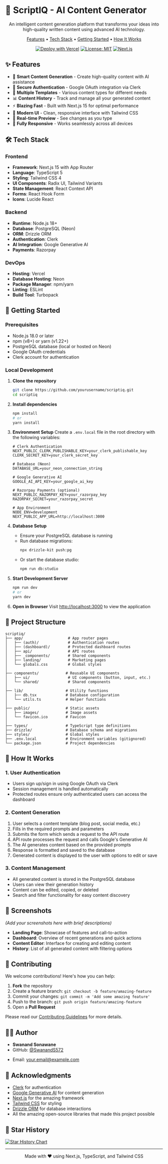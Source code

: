 # 🚀 ScriptIQ - AI Content Generator

<div align="center">
  <p>An intelligent content generation platform that transforms your ideas into high-quality written content using advanced AI technology.</p>
  <p>
    <a href="#-features">Features</a> •
    <a href="#-tech-stack">Tech Stack</a> •
    <a href="#-getting-started">Getting Started</a> •
    <a href="#-how-it-works">How It Works</a>
  </p>
  
  [![Deploy with Vercel](https://vercel.com/button)](https://vercel.com/new/clone?repository-url=YOUR_REPO_URL)
  [![License: MIT](https://img.shields.io/badge/License-MIT-yellow.svg)](https://opensource.org/licenses/MIT)
  [![Next.js](https://img.shields.io/badge/Next.js-000000?style=flat&logo=nextdotjs&logoColor=white)](https://nextjs.org/)
</div>

## ✨ Features

- 🎯 **Smart Content Generation** - Create high-quality content with AI assistance
- 🔐 **Secure Authentication** - Google OAuth integration via Clerk
- 🎨 **Multiple Templates** - Various content types for different needs
- 📊 **Content History** - Track and manage all your generated content
- ⚡ **Blazing Fast** - Built with Next.js 15 for optimal performance
- 🎨 **Modern UI** - Clean, responsive interface with Tailwind CSS
- 🔄 **Real-time Preview** - See changes as you type
- 📱 **Fully Responsive** - Works seamlessly across all devices

## 🛠️ Tech Stack

### Frontend
- **Framework**: Next.js 15 with App Router
- **Language**: TypeScript 5
- **Styling**: Tailwind CSS 4
- **UI Components**: Radix UI, Tailwind Variants
- **State Management**: React Context API
- **Forms**: React Hook Form
- **Icons**: Lucide React

### Backend
- **Runtime**: Node.js 18+
- **Database**: PostgreSQL (Neon)
- **ORM**: Drizzle ORM
- **Authentication**: Clerk
- **AI Integration**: Google Generative AI
- **Payments**: Razorpay

### DevOps
- **Hosting**: Vercel
- **Database Hosting**: Neon
- **Package Manager**: npm/yarn
- **Linting**: ESLint
- **Build Tool**: Turbopack

## 🚀 Getting Started

### Prerequisites

- Node.js 18.0 or later
- npm (v8+) or yarn (v1.22+)
- PostgreSQL database (local or hosted on Neon)
- Google OAuth credentials
- Clerk account for authentication

### Local Development

1. **Clone the repository**
   ```bash
   git clone https://github.com/yourusername/scriptiq.git
   cd scriptiq
   ```

2. **Install dependencies**
   ```bash
   npm install
   # or
   yarn install
   ```

3. **Environment Setup**
   Create a `.env.local` file in the root directory with the following variables:
   ```env
   # Clerk Authentication
   NEXT_PUBLIC_CLERK_PUBLISHABLE_KEY=your_clerk_publishable_key
   CLERK_SECRET_KEY=your_clerk_secret_key
   
   # Database (Neon)
   DATABASE_URL=your_neon_connection_string
   
   # Google Generative AI
   GOOGLE_AI_API_KEY=your_google_ai_key
   
   # Razorpay Payments (optional)
   NEXT_PUBLIC_RAZORPAY_KEY=your_razorpay_key
   RAZORPAY_SECRET=your_razorpay_secret
   
   # App Environment
   NODE_ENV=development
   NEXT_PUBLIC_APP_URL=http://localhost:3000
   ```

4. **Database Setup**
   - Ensure your PostgreSQL database is running
   - Run database migrations:
     ```bash
     npx drizzle-kit push:pg
     ```
   - Or start the database studio:
     ```bash
     npm run db:studio
     ```

5. **Start Development Server**
   ```bash
   npm run dev
   # or
   yarn dev
   ```

6. **Open in Browser**
   Visit [http://localhost:3000](http://localhost:3000) to view the application

## 📂 Project Structure

```
scriptiq/
├── app/                    # App router pages
│   ├── (auth)/             # Authentication routes
│   ├── (dashboard)/        # Protected dashboard routes
│   ├── api/                # API routes
│   ├── _components/        # Shared components
│   ├── landing/            # Marketing pages
│   └── globals.css         # Global styles
│
├── components/            # Reusable UI components
│   ├── ui/                 # UI components (button, input, etc.)
│   └── shared/             # Shared components
│
├── lib/                   # Utility functions
│   ├── db.tsx             # Database configuration
│   └── utils.ts           # Helper functions
│
├── public/                # Static assets
│   ├── images/            # Image assets
│   └── favicon.ico        # Favicon
│
├── types/                 # TypeScript type definitions
├── drizzle/               # Database schema and migrations
├── styles/                # Global styles
├── .env.local             # Environment variables (gitignored)
└── package.json           # Project dependencies
```

## 🔄 How It Works

### 1. User Authentication
- Users sign up/sign in using Google OAuth via Clerk
- Session management is handled automatically
- Protected routes ensure only authenticated users can access the dashboard

### 2. Content Generation
1. User selects a content template (blog post, social media, etc.)
2. Fills in the required prompts and parameters
3. Submits the form which sends a request to the API route
4. API route processes the request and calls Google's Generative AI
5. The AI generates content based on the provided prompts
6. Response is formatted and saved to the database
7. Generated content is displayed to the user with options to edit or save

### 3. Content Management
- All generated content is stored in the PostgreSQL database
- Users can view their generation history
- Content can be edited, copied, or deleted
- Search and filter functionality for easy content discovery

## 📸 Screenshots

*(Add your screenshots here with brief descriptions)*
- **Landing Page**: Showcase of features and call-to-action
- **Dashboard**: Overview of recent generations and quick actions
- **Content Editor**: Interface for creating and editing content
- **History**: List of all generated content with filtering options

## 🤝 Contributing

We welcome contributions! Here's how you can help:

1. **Fork** the repository
2. Create a feature branch: `git checkout -b feature/amazing-feature`
3. Commit your changes: `git commit -m 'Add some amazing feature'`
4. Push to the branch: `git push origin feature/amazing-feature`
5. Open a **Pull Request**

Please read our [Contributing Guidelines](CONTRIBUTING.md) for more details.


## 👨‍💻 Author

- **Swanand Sonawane**
- GitHub: [@SwanandS572](https://github.com/SwanandS572)
<!-- - LinkedIn: [Swanand ](https://linkedin.com/in/swanand-) -->
- Email: your.email@example.com

## 🙏 Acknowledgments

- [Clerk](https://clerk.dev/) for authentication
- [Google Generative AI](https://ai.google.dev/) for content generation
- [Next.js](https://nextjs.org/) for the amazing framework
- [Tailwind CSS](https://tailwindcss.com/) for styling
- [Drizzle ORM](https://orm.drizzle.team/) for database interactions
- All the amazing open-source libraries that made this project possible

## 🌟 Star History

[![Star History Chart](https://api.star-history.com/svg?repos=yourusername/scriptiq&type=Date)](https://star-history.com/#yourusername/scriptiq&Date)

---

<div align="center">
  Made with ❤️ using Next.js, TypeScript, and Tailwind CSS
</div>
